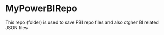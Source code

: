 # MyPowerBIRepo
This repo (folder) is used to save PBI repo files and  also otgher BI related JSON files
